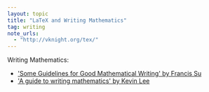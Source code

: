 ```yaml
---
layout: topic
title: "LaTeX and Writing Mathematics"
tag: writing
note_urls:
  - "http://vknight.org/tex/"
---
```


Writing Mathematics:

- ['Some Guidelines for Good Mathematical Writing' by Francis Su](../assets/pdf/writing-mathematics-guidelines/main.pdf)
- ['A guide to writing mathematics' by Kevin Lee](../assets/pdf/a-guide-to-writing-mathematics/main.pdf)
